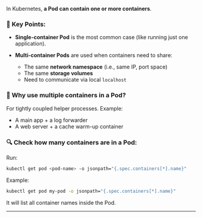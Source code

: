 In Kubernetes, **a Pod can contain one or more containers**.

### 📌 Key Points:

* **Single-container Pod** is the most common case (like running just one application).
* **Multi-container Pods** are used when containers need to share:

  * The same **network namespace** (i.e., same IP, port space)
  * The same **storage volumes**
  * Need to communicate via local `localhost`

### 🧠 Why use multiple containers in a Pod?

For tightly coupled helper processes. Example:

* A main app + a log forwarder
* A web server + a cache warm-up container

### 🔍 Check how many containers are in a Pod:

Run:

```bash
kubectl get pod <pod-name> -o jsonpath="{.spec.containers[*].name}"
```

Example:

```bash
kubectl get pod my-pod -o jsonpath="{.spec.containers[*].name}"
```

It will list all container names inside the Pod.

---

